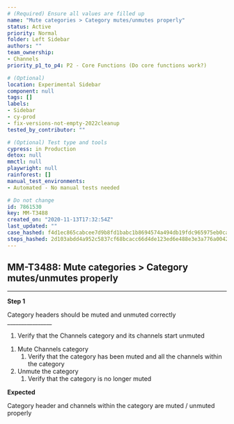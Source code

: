 ```yaml
---
# (Required) Ensure all values are filled up
name: "Mute categories > Category mutes/unmutes properly"
status: Active
priority: Normal
folder: Left Sidebar
authors: ""
team_ownership:
- Channels
priority_p1_to_p4: P2 - Core Functions (Do core functions work?)

# (Optional)
location: Experimental Sidebar
component: null
tags: []
labels:
- Sidebar
- cy-prod
- fix-versions-not-empty-2022cleanup
tested_by_contributor: ""

# (Optional) Test type and tools
cypress: in Production
detox: null
mmctl: null
playwright: null
rainforest: []
manual_test_environments:
- Automated - No manual tests needed

# Do not change
id: 7861530
key: MM-T3488
created_on: "2020-11-13T17:32:54Z"
last_updated: ""
case_hashed: f4d1ec865cabcee7d9b8fd1babc1b8694574a494db19fdc965975eb0caf21485797a07f9421cb4e67272f1993f190388
steps_hashed: 2d103abdd4a952c5837cf68bcacc66d4de123ed6e488e3e3a776a00426ea6655c45a565f84c734a54121addbf9bf0c8c
---
```


<!-- (Auto-generated) Based on frontmatter's "key" and "name" -->

## MM-T3488: Mute categories > Category mutes/unmutes properly

---

**Step 1**

Category headers should be muted and unmuted correctly\
\_\_\_\_\_\_\_\_\_\_\_\_\_\_\_\_

1. Verify that the Channels category and its channels start unmuted

1) Mute Channels category
   1. Verify that the category has been muted and all the channels within the category
2) Unmute the category
   1. Verify that the category is no longer muted

**Expected**

Category header and channels within the category are muted / unmuted properly
